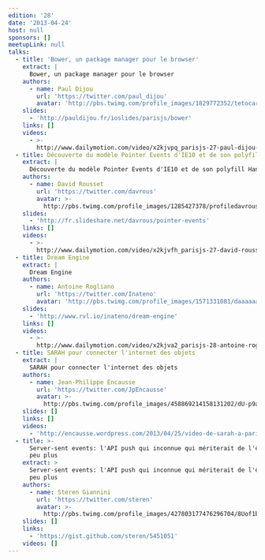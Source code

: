 ```yaml
---
edition: '28'
date: '2013-04-24'
host: null
sponsors: []
meetupLink: null
talks:
  - title: 'Bower, un package manager pour le browser'
    extract: |
      Bower, un package manager pour le browser
    authors:
      - name: Paul Dijou
        url: 'https://twitter.com/paul_dijou'
        avatar: 'http://pbs.twimg.com/profile_images/1829772352/tetocarre_bigger.jpg'
    slides:
      - 'http://pauldijou.fr/ioslides/parisjs/bower'
    links: []
    videos:
      - >-
        http://www.dailymotion.com/video/x2kjvpq_parisjs-27-paul-dijou-bower-un-package-manager-pour-le-browser_webcam
  - title: Découverte du modèle Pointer Events d'IE10 et de son polyfill HandJS
    extract: |
      Découverte du modèle Pointer Events d'IE10 et de son polyfill HandJS
    authors:
      - name: David Rousset
        url: 'https://twitter.com/davrous'
        avatar: >-
          http://pbs.twimg.com/profile_images/1285427378/profiledavrous_bigger.jpg
    slides:
      - 'http://fr.slideshare.net/davrous/pointer-events'
    links: []
    videos:
      - >-
        http://www.dailymotion.com/video/x2kjvfh_parisjs-27-david-rousset-decouverte-du-modele-pointer-events-d-ie10-et-de-son-polyfill-handjs_webcam
  - title: Dream Engine
    extract: |
      Dream Engine
    authors:
      - name: Antoine Rogliano
        url: 'https://twitter.com/Inateno'
        avatar: 'http://pbs.twimg.com/profile_images/1571331081/daaaaaaa_bigger.png'
    slides:
      - 'http://www.rvl.io/inateno/dream-engine'
    links: []
    videos:
      - >-
        http://www.dailymotion.com/video/x2kjva2_parisjs-28-antoine-rogliano-dream-engine_webcam
  - title: SARAH pour connecter l'internet des objets
    extract: |
      SARAH pour connecter l'internet des objets
    authors:
      - name: Jean-Philippe Encausse
        url: 'https://twitter.com/JpEncausse'
        avatar: >-
          http://pbs.twimg.com/profile_images/458869214158131202/dU-p9aEm_bigger.png
    slides: []
    links: []
    videos:
      - 'http://encausse.wordpress.com/2013/04/25/video-de-sarah-a-parisjs-28/'
  - title: >-
      Server-sent events: l'API push qui inconnue qui mériterait de l'être un
      peu plus
    extract: >
      Server-sent events: l'API push qui inconnue qui mériterait de l'être un
      peu plus
    authors:
      - name: Steren Giannini
        url: 'https://twitter.com/steren'
        avatar: >-
          http://pbs.twimg.com/profile_images/427803177476296704/8Uof1bQo_bigger.jpeg
    slides: []
    links:
      - 'https://gist.github.com/steren/5451051'
    videos: []
---
```


